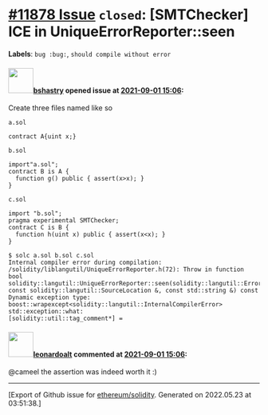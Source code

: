 # [\#11878 Issue](https://github.com/ethereum/solidity/issues/11878) `closed`: [SMTChecker] ICE in UniqueErrorReporter::seen
**Labels**: `bug :bug:`, `should compile without error`


#### <img src="https://avatars.githubusercontent.com/u/2388185?v=4" width="50">[bshastry](https://github.com/bshastry) opened issue at [2021-09-01 15:06](https://github.com/ethereum/solidity/issues/11878):

Create three files named like so

`a.sol`

```
contract A{uint x;}
```

`b.sol`

```
import"a.sol";
contract B is A {
  function g() public { assert(x>x); }
}
```

`c.sol`
```
import "b.sol";
pragma experimental SMTChecker;
contract C is B {
  function h(uint x) public { assert(x<x); }
}
```

```
$ solc a.sol b.sol c.sol
Internal compiler error during compilation:
/solidity/liblangutil/UniqueErrorReporter.h(72): Throw in function bool solidity::langutil::UniqueErrorReporter::seen(solidity::langutil::ErrorId, const solidity::langutil::SourceLocation &, const std::string &) const
Dynamic exception type: boost::wrapexcept<solidity::langutil::InternalCompilerError>
std::exception::what: 
[solidity::util::tag_comment*] =
```

#### <img src="https://avatars.githubusercontent.com/u/504195?u=ce2facd14af9fd474ebff49f0d44891f56f7500f&v=4" width="50">[leonardoalt](https://github.com/leonardoalt) commented at [2021-09-01 15:06](https://github.com/ethereum/solidity/issues/11878#issuecomment-910377818):

@cameel the assertion was indeed worth it :)


-------------------------------------------------------------------------------



[Export of Github issue for [ethereum/solidity](https://github.com/ethereum/solidity). Generated on 2022.05.23 at 03:51:38.]
